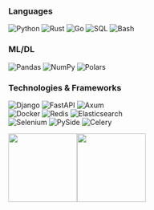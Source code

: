 ### Languages

![Python](https://img.shields.io/badge/Python-3776AB?style=flat-square&logo=Python&logoColor=white)
![Rust](https://img.shields.io/badge/Rust-000?style=flat-square&logo=Rust&logoColor=white)
![Go](https://img.shields.io/badge/Go-00ADD8?style=flat-square&logo=Go&logoColor=white)
![SQL](https://img.shields.io/badge/SQL-4479A1?style=flat-square&logo=PostgreSQL&logoColor=white)
![Bash](https://img.shields.io/badge/Bash-4EAA25?style=flat-square&logo=GNU-Bash&logoColor=white)

### ML/DL

![Pandas](https://img.shields.io/badge/Pandas-150458?style=flat-square&logo=Pandas&logoColor=white)
![NumPy](https://img.shields.io/badge/NumPy-013243?style=flat-square&logo=NumPy&logoColor=white)
![Polars](https://img.shields.io/badge/Polars-5A5A5A?style=flat-square&logo=Polars&logoColor=white)

### Technologies & Frameworks

![Django](https://img.shields.io/badge/Django-092E20?style=flat-square&logo=Django&logoColor=white)
![FastAPI](https://img.shields.io/badge/FastAPI-009688?style=flat-square&logo=FastAPI&logoColor=white)
![Axum](https://img.shields.io/badge/Axum-000?style=flat-square&logo=Rust&logoColor=white)  
![Docker](https://img.shields.io/badge/Docker-2496ED?style=flat-square&logo=Docker&logoColor=white)
![Redis](https://img.shields.io/badge/Redis-DC382D?style=flat-square&logo=Redis&logoColor=white)
![Elasticsearch](https://img.shields.io/badge/Elasticsearch-005571?style=flat-square&logo=Elasticsearch&logoColor=white)<br/>
![Selenium](https://img.shields.io/badge/Selenium-43B02A?style=flat-square&logo=Selenium&logoColor=white)
![PySide](https://img.shields.io/badge/PySide-41CD52?style=flat-square&logo=Qt&logoColor=white)
![Celery](https://img.shields.io/badge/Celery-37814A?style=flat-square&logo=Celery&logoColor=white)

<img height="137px" src="https://github-readme-stats.vercel.app/api?username=uuip&hide_title=true&hide_border=true&show_icons=true&include_all_commits=true&count_private=true&line_height=21&text_color=000&icon_color=000&bg_color=0,ea6161,ffc64d,fffc4d,52fa5a&theme=graywhite" /><!-- wi*quL3fcV --><img height="137px" src="https://github-readme-stats.vercel.app/api/top-langs/?username=uuip&hide=html&hide_title=true&hide_border=true&layout=compact&langs_count=6&exclude_repo=comp426,Redventures-Movie-Quotes&text_color=000&icon_color=fff&bg_color=0,52fa5a,4dfcff,c64dff&theme=graywhite" />
